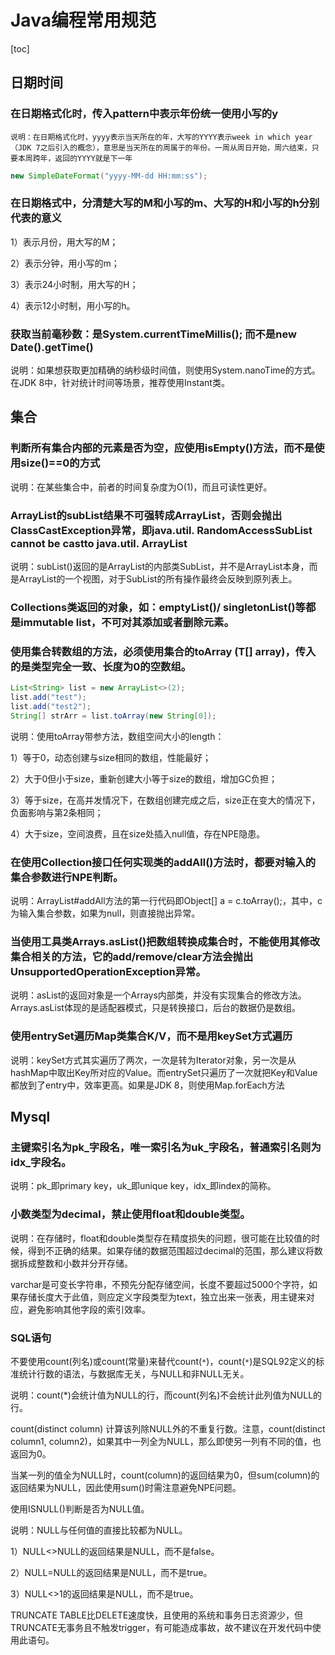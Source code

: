 # Java编程常用规范

[toc]

## 日期时间

### 在日期格式化时，传入pattern中表示年份统一使用小写的y

```
说明：在日期格式化时，yyyy表示当天所在的年，大写的YYYY表示week in which year（JDK 7之后引入的概念），意思是当天所在的周属于的年份。一周从周日开始，周六结束，只要本周跨年，返回的YYYY就是下一年
```

```java
new SimpleDateFormat("yyyy-MM-dd HH:mm:ss");
```

### 在日期格式中，分清楚大写的M和小写的m、大写的H和小写的h分别代表的意义

1）表示月份，用大写的M；

2）表示分钟，用小写的m；

3）表示24小时制，用大写的H；

4）表示12小时制，用小写的h。

### 获取当前毫秒数：是System.currentTimeMillis(); 而不是new Date().getTime()

说明：如果想获取更加精确的纳秒级时间值，则使用System.nanoTime的方式。在JDK 8中，针对统计时间等场景，推荐使用Instant类。

## 集合

### 判断所有集合内部的元素是否为空，应使用isEmpty()方法，而不是使用size()==0的方式

说明：在某些集合中，前者的时间复杂度为O(1)，而且可读性更好。



### ArrayList的subList结果不可强转成ArrayList，否则会抛出ClassCastException异常，即java.util. RandomAccessSubList cannot be castto java.util. ArrayList

说明：subList()返回的是ArrayList的内部类SubList，并不是ArrayList本身，而是ArrayList的一个视图，对于SubList的所有操作最终会反映到原列表上。

### Collections类返回的对象，如：emptyList()/ singletonList()等都是immutable list，不可对其添加或者删除元素。

### 使用集合转数组的方法，必须使用集合的toArray (T[] array)，传入的是类型完全一致、长度为0的空数组。

```java
List<String> list = new ArrayList<>(2);
list.add("test");
list.add("test2");
String[] strArr = list.toArray(new String[0]);
```

说明：使用toArray带参方法，数组空间大小的length：

1）等于0，动态创建与size相同的数组，性能最好；

2）大于0但小于size，重新创建大小等于size的数组，增加GC负担；

3）等于size，在高并发情况下，在数组创建完成之后，size正在变大的情况下，负面影响与第2条相同；

4）大于size，空间浪费，且在size处插入null值，存在NPE隐患。

### 在使用Collection接口任何实现类的addAll()方法时，都要对输入的集合参数进行NPE判断。

说明：ArrayList#addAll方法的第一行代码即Object[] a = c.toArray();，其中，c为输入集合参数，如果为null，则直接抛出异常。

### 当使用工具类Arrays.asList()把数组转换成集合时，不能使用其修改集合相关的方法，它的add/remove/clear方法会抛出UnsupportedOperationException异常。

说明：asList的返回对象是一个Arrays内部类，并没有实现集合的修改方法。Arrays.asList体现的是适配器模式，只是转换接口，后台的数据仍是数组。

### 使用entrySet遍历Map类集合K/V，而不是用keySet方式遍历

说明：keySet方式其实遍历了两次，一次是转为Iterator对象，另一次是从hashMap中取出Key所对应的Value。而entrySet只遍历了一次就把Key和Value都放到了entry中，效率更高。如果是JDK 8，则使用Map.forEach方法

## Mysql

### 主键索引名为pk_字段名，唯一索引名为uk_字段名，普通索引名则为idx_字段名。

说明：pk_即primary key，uk_即unique key，idx_即index的简称。

### 小数类型为decimal，禁止使用float和double类型。

说明：在存储时，float和double类型存在精度损失的问题，很可能在比较值的时候，得到不正确的结果。如果存储的数据范围超过decimal的范围，那么建议将数据拆成整数和小数并分开存储。

varchar是可变长字符串，不预先分配存储空间，长度不要超过5000个字符，如果存储长度大于此值，则应定义字段类型为text，独立出来一张表，用主键来对应，避免影响其他字段的索引效率。

### SQL语句

不要使用count(列名)或count(常量)来替代count(`*`)，count(`*`)是SQL92定义的标准统计行数的语法，与数据库无关，与NULL和非NULL无关。

说明：count(*)会统计值为NULL的行，而count(列名)不会统计此列值为NULL的行。

count(distinct column) 计算该列除NULL外的不重复行数。注意，count(distinct column1, column2)，如果其中一列全为NULL，那么即使另一列有不同的值，也返回为0。

当某一列的值全为NULL时，count(column)的返回结果为0，但sum(column)的返回结果为NULL，因此使用sum()时需注意避免NPE问题。

使用ISNULL()判断是否为NULL值。

说明：NULL与任何值的直接比较都为NULL。

1）NULL<>NULL的返回结果是NULL，而不是false。

2）NULL=NULL的返回结果是NULL，而不是true。

3）NULL<>1的返回结果是NULL，而不是true。

TRUNCATE TABLE比DELETE速度快，且使用的系统和事务日志资源少，但TRUNCATE无事务且不触发trigger，有可能造成事故，故不建议在开发代码中使用此语句。